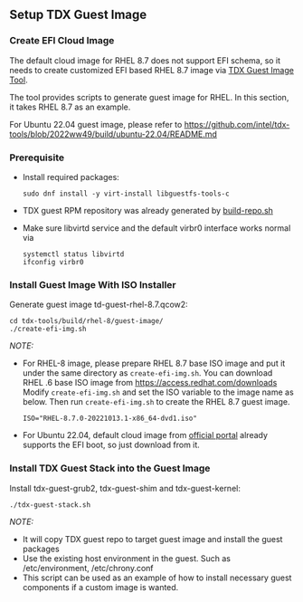## Setup TDX Guest Image

### Create EFI Cloud Image

The default cloud image for RHEL 8.7  does not support EFI schema, so it needs
to create customized EFI based RHEL 8.7 image via [TDX Guest Image Tool](https://github.com/intel/tdx-tools/tree/2022ww49/build/rhel-8/guest-image).

The tool provides scripts to generate guest image for RHEL. In this section, it takes RHEL 8.7 as an example.

For Ubuntu 22.04 guest image, please refer to https://github.com/intel/tdx-tools/blob/2022ww49/build/ubuntu-22.04/README.md

### Prerequisite

- Install required packages:

  ```
  sudo dnf install -y virt-install libguestfs-tools-c
  ```

- TDX guest RPM repository was already generated by [build-repo.sh](https://github.com/intel/tdx-tools/tree/2022ww49/build/rhel-8/build-repo.sh)

- Make sure libvirtd service and the default virbr0 interface works normal via

  ```
  systemctl status libvirtd
  ifconfig virbr0
  ```

### Install Guest Image With ISO Installer

Generate guest image td-guest-rhel-8.7.qcow2:

```
cd tdx-tools/build/rhel-8/guest-image/
./create-efi-img.sh
```

_NOTE:_

- For RHEL-8 image, please prepare RHEL 8.7 base ISO image and put it under the same directory as `create-efi-img.sh`. You can download RHEL .6 base ISO image from
<https://access.redhat.com/downloads>
Modify `create-efi-img.sh` and set the ISO variable to the image name as below.
Then run `create-efi-img.sh` to create the RHEL 8.7 guest image.

  ```
  ISO="RHEL-8.7.0-20221013.1-x86_64-dvd1.iso"
  ```

- For Ubuntu 22.04, default cloud image from [official portal](https://cloud-images.ubuntu.com/) already supports the EFI boot, so just download from it.

### Install TDX Guest Stack into the Guest Image

Install tdx-guest-grub2, tdx-guest-shim and tdx-guest-kernel:

```
./tdx-guest-stack.sh
```

_NOTE:_

- It will copy TDX guest repo to target guest image and install the guest
packages
- Use the existing host environment in the guest. Such as /etc/environment,
/etc/chrony.conf
- This script can be used as an example of how to install necessary guest
components if a custom image is wanted.
